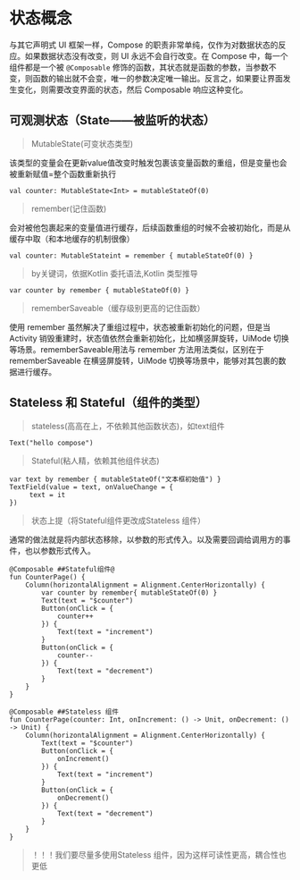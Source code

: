 # 状态概念

与其它声明式 UI 框架一样，Compose 的职责非常单纯，仅作为对数据状态的反应。如果数据状态没有改变，则 UI 永远不会自行改变。在 Compose 中，每一个组件都是一个被 `@Composable` 修饰的函数，其状态就是函数的参数，当参数不变，则函数的输出就不会变，唯一的参数决定唯一输出。反言之，如果要让界面发生变化，则需要改变界面的状态，然后 Composable 响应这种变化。

## 可观测状态（State——被监听的状态）

> MutableState(可变状态类型)

该类型的变量会在更新value值改变时触发包裹该变量函数的重组，但是变量也会被重新赋值=整个函数重新执行

```
val counter: MutableState<Int> = mutableStateOf(0)
```

> remember(记住函数)

会对被他包裹起来的变量值进行缓存，后续函数重组的时候不会被初始化，而是从缓存中取（和本地缓存的机制很像）

```
val counter: MutableStateint = remember { mutableStateOf(0) }
```

> by关键词，依据Kotlin 委托语法,Kotlin 类型推导

```
var counter by remember { mutableStateOf(0) }
```

> rememberSaveable（缓存级别更高的记住函数）

使用 remember 虽然解决了重组过程中，状态被重新初始化的问题，但是当 Activity 销毁重建时，状态值依然会重新初始化，比如横竖屏旋转，UiMode 切换等场景。rememberSaveable用法与 remember 方法用法类似，区别在于rememberSaveable 在横竖屏旋转，UiMode 切换等场景中，能够对其包裹的数据进行缓存。

## Stateless 和 Stateful（组件的类型）

> stateless(高高在上，不依赖其他函数状态)，如text组件

```
Text("hello compose")
```

> Stateful(粘人精，依赖其他组件状态)

```
var text by remember { mutableStateOf("文本框初始值") } 
TextField(value = text, onValueChange = {
     text = it 
})
```

> 状态上提（将Stateful组件更改成Stateless 组件）

通常的做法就是将内部状态移除，以参数的形式传入。以及需要回调给调用方的事件，也以参数形式传入。

```
@Composable ##Stateful组件@
fun CounterPage() {
    Column(horizontalAlignment = Alignment.CenterHorizontally) {
        var counter by remember{ mutableStateOf(0) }
        Text(text = "$counter")
        Button(onClick = {
            counter++
        }) {
            Text(text = "increment")
        }
        Button(onClick = {
            counter--
        }) {
            Text(text = "decrement")
        }
    }
}
```

```
@Composable ##Stateless 组件
fun CounterPage(counter: Int, onIncrement: () -> Unit, onDecrement: () -> Unit) {
    Column(horizontalAlignment = Alignment.CenterHorizontally) {
        Text(text = "$counter")
        Button(onClick = {
            onIncrement()
        }) {
            Text(text = "increment")
        }
        Button(onClick = {
            onDecrement()
        }) {
            Text(text = "decrement")
        }
    }
}
```

> ！！！我们要尽量多使用Stateless 组件，因为这样可读性更高，耦合性也更低
